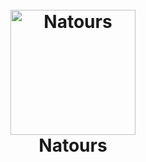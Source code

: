 <h1 align="center">
  <br>
  <a href="https://owltours.herokuapp.com/"><img src="https://github.com/theowlf/owltours/blob/master/public/img/logo-green-round.png" alt="Natours" width="200"></a>
  <br>
  Natours
  <br>
</h1>
